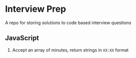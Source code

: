 # Interview Prep
A repo for storing solutions to code based interview questions

## JavaScript
1. Accept an array of minutes, return strings in `XX:XX` format